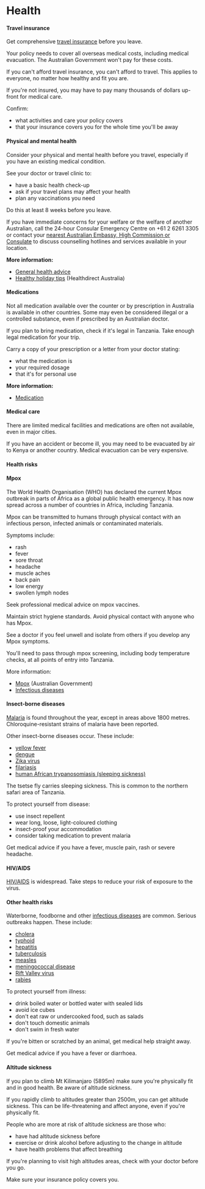 # Health

#### Travel insurance

Get comprehensive [travel insurance](/before-you-go/the-basics/travel-insurance "Travel insurance") before you leave.

Your policy needs to cover all overseas medical costs, including medical evacuation. The Australian Government won't pay for these costs.

If you can't afford travel insurance, you can't afford to travel. This applies to everyone, no matter how healthy and fit you are.

If you're not insured, you may have to pay many thousands of dollars up-front for medical care.

Confirm:

* what activities and care your policy covers
* that your insurance covers you for the whole time you'll be away

#### Physical and mental health

Consider your physical and mental health before you travel, especially if you have an existing medical condition.

See your doctor or travel clinic to:

* have a basic health check-up
* ask if your travel plans may affect your health
* plan any vaccinations you need

Do this at least 8 weeks before you leave.

If you have immediate concerns for your welfare or the welfare of another Australian, call the 24-hour Consular Emergency Centre on +61 2 6261 3305 or contact your [nearest Australian Embassy, High Commission or Consulate](https://www.dfat.gov.au/about-us/our-locations/missions/our-embassies-and-consulates-overseas) to discuss counselling hotlines and services available in your location.

**More information:**

* [General health advice](/before-you-go/health "Taking care of your health")
* [Healthy holiday tips](https://www.healthdirect.gov.au/healthy-holiday-tips-infographic) (Healthdirect Australia)

#### Medications

Not all medication available over the counter or by prescription in Australia is available in other countries. Some may even be considered illegal or a controlled substance, even if prescribed by an Australian doctor.

If you plan to bring medication, check if it's legal in Tanzania. Take enough legal medication for your trip.

Carry a copy of your prescription or a letter from your doctor stating:

* what the medication is
* your required dosage
* that it's for personal use

**More information:**

* [Medication](/before-you-go/health/medications "Medication and medical equipment")

#### Medical care

There are limited medical facilities and medications are often not available, even in major cities.

If you have an accident or become ill, you may need to be evacuated by air to Kenya or another country. Medical evacuation can be very expensive.

#### Health risks

#### Mpox

The World Health Organisation (WHO) has declared the current Mpox outbreak in parts of Africa as a global public health emergency. It has now spread across a number of countries in Africa, including Tanzania.

Mpox can be transmitted to humans through physical contact with an infectious person, infected animals or contaminated materials.

Symptoms include:

* rash
* fever
* sore throat
* headache
* muscle aches
* back pain
* low energy
* swollen lymph nodes

Seek professional medical advice on mpox vaccines.

Maintain strict hygiene standards. Avoid physical contact with anyone who has Mpox.

See a doctor if you feel unwell and isolate from others if you develop any Mpox symptoms.

You'll need to pass through mpox screening, including body temperature checks, at all points of entry into Tanzania.

More information:

* [Mpox](https://www.cdc.gov.au/topics/mpox-monkeypox) (Australian Government)
* [Infectious diseases](https://www.smartraveller.gov.au/before-you-go/health/diseases)

#### Insect-borne diseases

[Malaria](https://www.who.int/news-room/fact-sheets/detail/malaria) is found throughout the year, except in areas above 1800 metres. Chloroquine-resistant strains of malaria have been reported.

Other insect-borne diseases occur. These include:

* [yellow fever](https://www.health.gov.au/diseases/yellow-fever?utm_source=health.gov.au&utm_medium=redirect&utm_campaign=digital_transformation&utm_content=yellowfever)
* [dengue](https://www.health.gov.au/diseases/dengue-virus-infection)
* [Zika virus](https://www.health.gov.au/diseases/flavivirus-infection-including-zika-virus?utm_source=health.gov.au&utm_medium=callout-auto-custom&utm_campaign=digital_transformation)
* [filariasis](https://www.who.int/news-room/fact-sheets/detail/lymphatic-filariasis)
* [human African trypanosomiasis (sleeping sickness)](https://www.who.int/news-room/fact-sheets/detail/trypanosomiasis-human-african-(sleeping-sickness))

The tsetse fly carries sleeping sickness. This is common to the northern safari area of Tanzania.

To protect yourself from disease:

* use insect repellent
* wear long, loose, light-coloured clothing
* insect-proof your accommodation
* consider taking medication to prevent malaria

Get medical advice if you have a fever, muscle pain, rash or severe headache.

#### HIV/AIDS

[HIV/AIDS](https://www.who.int/news-room/fact-sheets/detail/hiv-aids) is widespread. Take steps to reduce your risk of exposure to the virus.

#### Other health risks

Waterborne, foodborne and other [infectious diseases](/before-you-go/health/diseases "Infectious diseases") are common. Serious outbreaks happen. These include:

* [cholera](https://www.who.int/news-room/fact-sheets/detail/cholera)
* [typhoid](https://www.who.int/immunization/diseases/typhoid/en/)
* [hepatitis](https://www.who.int/hepatitis/en/)
* [tuberculosis](https://www.who.int/news-room/fact-sheets/detail/tuberculosis)
* [measles](https://www.who.int/health-topics/measles#tab=tab_1)
* [meningococcal disease](https://www.who.int/news-room/fact-sheets/detail/meningococcal-meningitis)
* [Rift Valley virus](https://www.who.int/news-room/fact-sheets/detail/rift-valley-fever)
* [rabies](https://www.who.int/news-room/fact-sheets/detail/rabies)

To protect yourself from illness:

* drink boiled water or bottled water with sealed lids
* avoid ice cubes
* don't eat raw or undercooked food, such as salads
* don't touch domestic animals
* don't swim in fresh water

If you're bitten or scratched by an animal, get medical help straight away.

Get medical advice if you have a fever or diarrhoea.

#### Altitude sickness

If you plan to climb Mt Kilimanjaro (5895m) make sure you're physically fit and in good health. Be aware of altitude sickness.

If you rapidly climb to altitudes greater than 2500m, you can get altitude sickness. This can be life-threatening and affect anyone, even if you're physically fit.

People who are more at risk of altitude sickness are those who:

* have had altitude sickness before
* exercise or drink alcohol before adjusting to the change in altitude
* have health problems that affect breathing

If you're planning to visit high altitudes areas, check with your doctor before you go.

Make sure your insurance policy covers you.